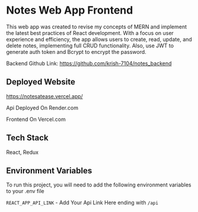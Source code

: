 
# Notes Web App Frontend

This web app was created to revise my concepts of MERN and implement the latest best practices of React development. With a focus on user experience and efficiency, the app allows users to create, read, update, and delete notes, implementing full CRUD functionality. Also, use JWT to generate auth token and Bcrypt to encrypt the password.

Backend Github Link: https://github.com/krish-7104/notes_backend

## Deployed Website

https://notesatease.vercel.app/

Api Deployed On Render.com

Frontend On Vercel.com

## Tech Stack

React, Redux

## Environment Variables

To run this project, you will need to add the following environment variables to your .env file

`REACT_APP_API_LINK` -  Add Your Api Link Here ending with `/api`







